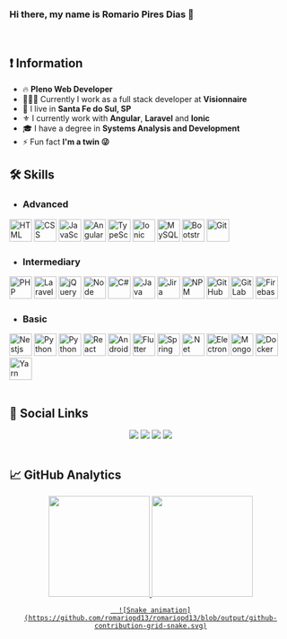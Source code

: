### Hi there, my name is Romario Pires Dias 👋
<br/>
<h2>❗ Information</h2>

- 🔥 **Pleno Web Developer**
- 👩🏻‍💻 Currently I work as a full stack developer at **Visionnaire**
- 🏡 I live in **Santa Fe do Sul, SP**
- ⚜ I currently work with **Angular**, **Laravel** and **Ionic**
- 🎓 I have a degree in **Systems Analysis and Development**
- ⚡ Fun fact **I'm a twin 😜**

<h2>🛠 Skills</h2>

- ### Advanced

<div align="left">
  <img width="40" src="https://cdn.jsdelivr.net/gh/devicons/devicon/icons/html5/html5-original.svg" title="HTML" />
  <img width="40" src="https://cdn.jsdelivr.net/gh/devicons/devicon/icons/css3/css3-original.svg" title="CSS" />
  <img width="40" src="https://cdn.jsdelivr.net/gh/devicons/devicon/icons/javascript/javascript-original.svg" title="JavaScript" />
  <img width="40" src="https://cdn.jsdelivr.net/gh/devicons/devicon/icons/angularjs/angularjs-plain.svg" title="Angular" />
  <img width="40" src="https://cdn.jsdelivr.net/gh/devicons/devicon/icons/typescript/typescript-original.svg" title="TypeScript" />
  <img width="40" src="https://cdn.jsdelivr.net/gh/devicons/devicon/icons/ionic/ionic-original.svg" title="Ionic" />
  <img width="40" src="https://cdn.jsdelivr.net/gh/devicons/devicon/icons/mysql/mysql-original-wordmark.svg" title="MySQL" />
  <img width="40" src="https://cdn.jsdelivr.net/gh/devicons/devicon/icons/bootstrap/bootstrap-plain.svg" title="Bootstrap" />
  <img width="40" src="https://cdn.jsdelivr.net/gh/devicons/devicon/icons/git/git-original.svg" title="Git" />

</div>

- ### Intermediary

<div align="left">
  <img width="40" src="https://cdn.jsdelivr.net/gh/devicons/devicon/icons/php/php-original.svg" title="PHP" />
  <img width="40" src="https://cdn.jsdelivr.net/gh/devicons/devicon/icons/laravel/laravel-plain.svg" title="Laravel" />
  <img width="40" src="https://cdn.jsdelivr.net/gh/devicons/devicon/icons/jquery/jquery-original.svg" title="jQuery" />
  <img width="40" src="https://cdn.jsdelivr.net/gh/devicons/devicon/icons/nodejs/nodejs-original.svg" title="Node" />
  <img width="40" src="https://cdn.jsdelivr.net/gh/devicons/devicon/icons/csharp/csharp-original.svg" title="C#" />
  <img width="40" src="https://cdn.jsdelivr.net/gh/devicons/devicon/icons/java/java-original.svg" title="Java"/>
  <img width="40" src="https://cdn.jsdelivr.net/gh/devicons/devicon/icons/jira/jira-original.svg" title="Jira" />
  <img width="40" src="https://cdn.jsdelivr.net/gh/devicons/devicon/icons/npm/npm-original-wordmark.svg" title="NPM" />
  <img width="40" src="https://cdn.jsdelivr.net/gh/devicons/devicon/icons/github/github-original.svg" title="GitHub" />
  <img width="40" src="https://cdn.jsdelivr.net/gh/devicons/devicon/icons/gitlab/gitlab-original.svg" title="GitLab" />
  <img width="40" src="https://cdn.jsdelivr.net/gh/devicons/devicon/icons/firebase/firebase-plain.svg" title="Firebase" />

</div>

- ### Basic

<div align="left">
  <img width="40" src="https://cdn.jsdelivr.net/gh/devicons/devicon/icons/nestjs/nestjs-plain.svg" title="Nestjs" />
  <img width="40" src="https://cdn.jsdelivr.net/gh/devicons/devicon/icons/python/python-original.svg" title="Python" />
  <img width="40" src="https://cdn.jsdelivr.net/gh/devicons/devicon/icons/c/c-original.svg" title="Python" />
  <img width="40" src="https://cdn.jsdelivr.net/gh/devicons/devicon/icons/react/react-original.svg" title="React" />
  <img width="40" src="https://cdn.jsdelivr.net/gh/devicons/devicon/icons/android/android-original.svg" title="Android" />
  <img width="40" src="https://cdn.jsdelivr.net/gh/devicons/devicon/icons/flutter/flutter-original.svg" title="Flutter" />
  <img width="40" src="https://cdn.jsdelivr.net/gh/devicons/devicon/icons/spring/spring-original.svg" title="Spring" />
  <img width="40" src="https://cdn.jsdelivr.net/gh/devicons/devicon/icons/dotnetcore/dotnetcore-original.svg" title=".Net Core" />
  <img width="40" src="https://cdn.jsdelivr.net/gh/devicons/devicon/icons/electron/electron-original.svg" title="Electron" />
  <img width="40" src="https://cdn.jsdelivr.net/gh/devicons/devicon/icons/mongodb/mongodb-original.svg" title="MongoDB" />
  <img width="40" src="https://cdn.jsdelivr.net/gh/devicons/devicon/icons/docker/docker-original.svg" title="Docker" />
  <img width="40" src="https://cdn.jsdelivr.net/gh/devicons/devicon/icons/yarn/yarn-original.svg" title="Yarn" />
</div>
<br/>
<h2>📲 Social Links</h2>
<div align="center"> 
  <a href="https://www.instagram.com/romariopd13" target="_blank"><img src="https://img.shields.io/badge/-Instagram-%23E4405F?style=for-the-badge&logo=instagram&logoColor=white" target="_blank"></a>
  <a href="https://www.linkedin.com/in/romario-pires-dias/" target="_blank"><img src="https://img.shields.io/badge/-LinkedIn-%230077B5?style=for-the-badge&logo=linkedin&logoColor=white" target="_blank"></a> 
 <a href="https://www.tiktok.com/@romariopd13" target="_blank"><img src="https://img.shields.io/badge/TikTok-black?style=for-the-badge&logo=tiktok&logoColor=white" target="_blank"></a> 
  <a href = "mailto:romariopd13@gmail.com"><img src="https://img.shields.io/badge/-Gmail-red?style=for-the-badge&logo=gmail&logoColor=white" target="_blank"></a>
</div>
<br/>
<h2>📈 GitHub Analytics</h2>
<div align="center">
  <a href="https://github.com/romariopd13">
  <img height="180em" src="https://github-readme-stats.vercel.app/api?username=romariopd13&show_icons=true&theme=dracula&include_all_commits=true&count_private=true&title_color=006ba6"/>
  <img height="180em" src="https://github-readme-stats.vercel.app/api/top-langs/?username=romariopd13&layout=compact&langs_count=7&theme=dracula&title_color=006ba6"/>
  
      ![Snake animation](https://github.com/romariopd13/romariopd13/blob/output/github-contribution-grid-snake.svg)
</div>
